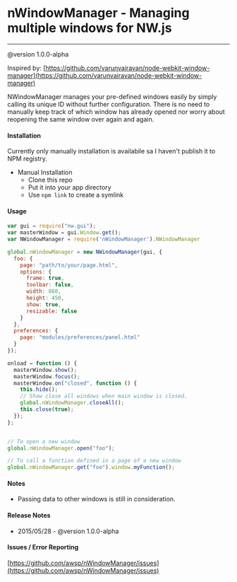 # nWindowManager - Managing multiple windows for NW.js
---------------
@version 1.0.0-alpha

Inspired by: [https://github.com/varunvairavan/node-webkit-window-manager](https://github.com/varunvairavan/node-webkit-window-manager)

NWindowManager manages your pre-defined windows easily by simply calling its unique ID without further configuration. 
There is no need to manually keep track of which window has already opened nor worry about reopening the same window over again and again. 


#### Installation
Currently only manually installation is availabile sa I haven't publish it to NPM registry. 
- Manual Installation
    - Clone this repo
    - Put it into your app directory
    - Use `npm link` to create a symlink

#### Usage
```js
var gui = require("nw.gui");
var masterWindow = gui.Window.get();
var NWindowManager = require('nWindowManager').NWindowManager

global.nWindowManager = new NWindowManager(gui, {
  foo: {
    page: "path/to/your/page.html",
    options: {
      frame: true,
      toolbar: false,
      width: 860,
      height: 450,
      show: true,
      resizable: false
    }
  },
  preferences: {
    page: "modules/preferences/panel.html"
  }
});

onload = function () {
  masterWindow.show();
  masterWindow.focus();
  masterWindow.on("closed", function () {
    this.hide();
    // Show close all windows when main window is closed. 
    global.nWindowManager.closeAll();
    this.close(true);
  });
};


// To open a new window
global.nWindowManager.open("foo");

// To call a function defined in a page of a new window
global.nWindowManager.get("foo").window.myFunction();


```


#### Notes
- Passing data to other windows is still in consideration. 


#### Release Notes
* 2015/05/28 - @version 1.0.0-alpha


#### Issues / Error Reporting
[https://github.com/awsp/nWindowManager/issues](https://github.com/awsp/nWindowManager/issues)